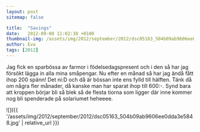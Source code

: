 ```yaml
---
layout: post
sitemap: false

title:  "Savings"
date:   2012-09-08 11:02:38 +0100
thumbnail-img: /assets/img/2012/september/2012/dsc05163_504b09ab9606ee0dda3e5848.jpg
author: Eva
tags: [2012]
---
```


Jag fick en sparbössa av farmor i födelsedagspresent och i den så har jag försökt lägga in alla mina småpengar. Nu efter en månad så har jag ändå fått ihop 200 spänn! Det ni:D och då är bössan inte ens fylld till hälften. Tänk då om några fler månader, då kanske man har sparat ihop till 600:-. Synd bara att kroppen börjar bli så blek så de flesta tiorna som ligger där inne kommer nog bli spenderade på solariumet heheeee.

![]({{ '/assets/img/2012/september/2012/dsc05163_504b09ab9606ee0dda3e5848.jpg'  | relative_url }})

